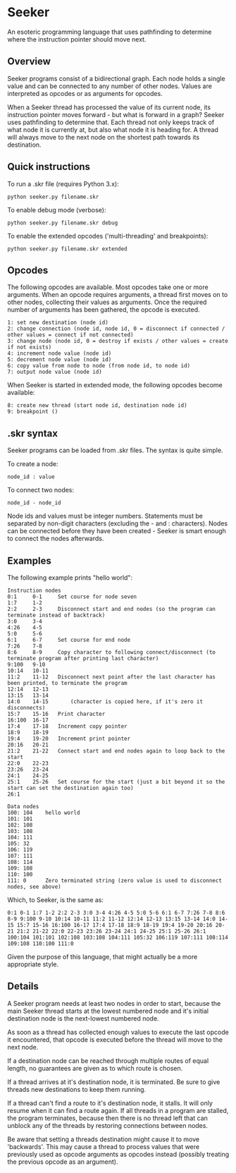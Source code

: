 Seeker
======
An esoteric programming language that uses pathfinding to determine where the instruction pointer should move next.

Overview
--------
Seeker programs consist of a bidirectional graph. Each node holds a single value and can be connected to any number of other nodes. Values are interpreted as opcodes or as arguments for opcodes.

When a Seeker thread has processed the value of its current node, its instruction pointer moves forward - but what is forward in a graph? Seeker uses pathfinding to determine that. Each thread not only keeps track of what node it is currently at, but also what node it is heading for. A thread will always move to the next node on the shortest path towards its destination.

Quick instructions
------------------
To run a .skr file (requires Python 3.x):
```
python seeker.py filename.skr
```
To enable debug mode (verbose):
```
python seeker.py filename.skr debug
```
To enable the extended opcodes ('multi-threading' and breakpoints):
```
python seeker.py filename.skr extended
```

Opcodes
-------
The following opcodes are available. Most opcodes take one or more arguments. When an opcode requires arguments, a thread first moves on to other nodes, collecting their values as arguments. Once the required number of arguments has been gathered, the opcode is executed.
```
1: set new destination (node id)
2: change connection (node id, node id, 0 = disconnect if connected / other values = connect if not connected)
3: change node (node id, 0 = destroy if exists / other values = create if not exists)
4: increment node value (node id)
5: decrement node value (node id)
6: copy value from node to node (from node id, to node id)
7: output node value (node id)
```
When Seeker is started in extended mode, the following opcodes become available:
```
8: create new thread (start node id, destination node id)
9: breakpoint ()
```

.skr syntax
-----------
Seeker programs can be loaded from .skr files. The syntax is quite simple.

To create a node:
```
node_id : value
```
To connect two nodes:
```
node_id - node_id
```
Node ids and values must be integer numbers. Statements must be separated by non-digit characters (excluding the - and : characters). Nodes can be connected before they have been created - Seeker is smart enough to connect the nodes afterwards.

Examples
--------
The following example prints "hello world":
```
Instruction nodes
0:1     0-1     Set course for node seven
1:7     1-2
2:2     2-3     Disconnect start and end nodes (so the program can terminate instead of backtrack)
3:0     3-4
4:26    4-5
5:0     5-6
6:1     6-7     Set course for end node
7:26    7-8
8:6     8-9     Copy character to following connect/disconnect (to terminate program after printing last character)
9:100   9-10
10:14   10-11
11:2    11-12   Disconnect next point after the last character has been printed, to terminate the program
12:14   12-13
13:15   13-14
14:0    14-15       (character is copied here, if it's zero it disconnects)
15:7    15-16   Print character
16:100  16-17
17:4    17-18   Increment copy pointer
18:9    18-19
19:4    19-20   Increment print pointer
20:16   20-21
21:2    21-22   Connect start and end nodes again to loop back to the start
22:0    22-23
23:26   23-24
24:1    24-25
25:1    25-26   Set course for the start (just a bit beyond it so the start can set the destination again too)
26:1

Data nodes
100: 104    hello world
101: 101
102: 108
103: 108
104: 111
105: 32
106: 119
107: 111
108: 114
109: 108
110: 100
111: 0      Zero terminated string (zero value is used to disconnect nodes, see above)
```
Which, to Seeker, is the same as:
```
0:1 0-1 1:7 1-2 2:2 2-3 3:0 3-4 4:26 4-5 5:0 5-6 6:1 6-7 7:26 7-8 8:6 8-9 9:100 9-10 10:14 10-11 11:2 11-12 12:14 12-13 13:15 13-14 14:0 14-15 15:7 15-16 16:100 16-17 17:4 17-18 18:9 18-19 19:4 19-20 20:16 20-21 21:2 21-22 22:0 22-23 23:26 23-24 24:1 24-25 25:1 25-26 26:1 100:104 101:101 102:108 103:108 104:111 105:32 106:119 107:111 108:114 109:108 110:100 111:0
```
Given the purpose of this language, that might actually be a more appropriate style.

Details
-------
A Seeker program needs at least two nodes in order to start, because the main Seeker thread starts at the lowest numbered node and it's initial destination node is the next-lowest numbered node.

As soon as a thread has collected enough values to execute the last opcode it encountered, that opcode is executed before the thread will move to the next node.

If a destination node can be reached through multiple routes of equal length, no guarantees are given as to which route is chosen.

If a thread arrives at it's destination node, it is terminated. Be sure to give threads new destinations to keep them running.

If a thread can't find a route to it's destination node, it stalls. It will only resume when it can find a route again. If all threads in a program are stalled, the program terminates, because then there is no thread left that can unblock any of the threads by restoring connections between nodes.

Be aware that setting a threads destination might cause it to move 'backwards'. This may cause a thread to process values that were previously used as opcode arguments as opcodes instead (possibly treating the previous opcode as an argument).